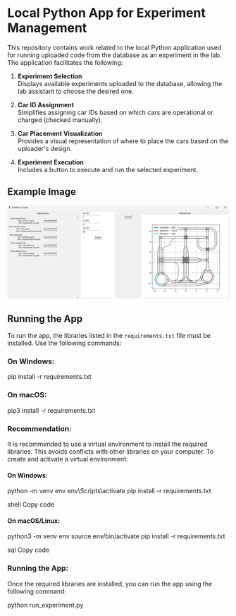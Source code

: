 # Local Python App for Experiment Management

This repository contains work related to the local Python application used for running uploaded code from the database as an experiment in the lab. The application facilitates the following:

1. **Experiment Selection**  
   Displays available experiments uploaded to the database, allowing the lab assistant to choose the desired one.

2. **Car ID Assignment**  
   Simplifies assigning car IDs based on which cars are operational or charged (checked manually).

3. **Car Placement Visualization**  
   Provides a visual representation of where to place the cars based on the uploader's design.

4. **Experiment Execution**  
   Includes a button to execute and run the selected experiment.

## Example Image

![Simple App](app_simple.png)

## Running the App

To run the app, the libraries listed in the `requirements.txt` file must be installed. Use the following commands:

### On Windows:

pip install -r requirements.txt

### On macOS:

pip3 install -r requirements.txt


### Recommendation:
It is recommended to use a virtual environment to install the required libraries. This avoids conflicts with other libraries on your computer. To create and activate a virtual environment:

#### On Windows:
python -m venv env env\Scripts\activate pip install -r requirements.txt

shell
Copy code

#### On macOS/Linux:
python3 -m venv env source env/bin/activate pip install -r requirements.txt

sql
Copy code

### Running the App:
Once the required libraries are installed, you can run the app using the following command:

python run_experiment.py
